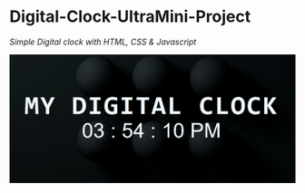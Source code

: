 # Digital-Clock-UltraMini-Project

*Simple Digital clock with HTML, CSS &amp; Javascript*
  
  ![clock](https://raw.githubusercontent.com/Tchybooxur/Digital-Clock-UltraMini-Project/5ea3c6f6fa5938c358744475b73d17a7fde42489/Digital%20clock.png)
